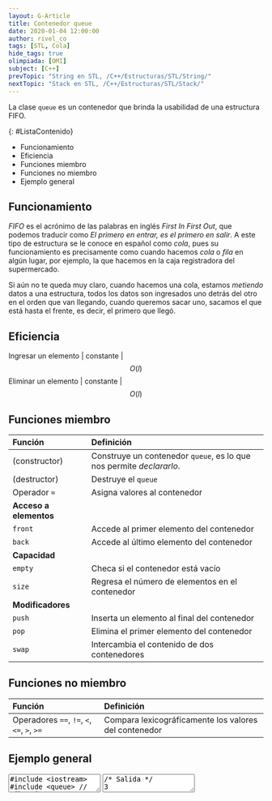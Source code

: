```yaml
---
layout: G-Article
title: Contenedor queue
date: 2020-01-04 12:00:00
author: rivel_co
tags: [STL, Cola]
hide_tags: true
olimpiada: [OMI]
subject: [C++]
prevTopic: "String en STL, /C++/Estructuras/STL/String/"
nextTopic: "Stack en STL, /C++/Estructuras/STL/Stack/"
---
```


La clase `queue` es un contenedor que brinda la usabilidad de una estructura FIFO.

{: #ListaContenido}
- Funcionamiento
- Eficiencia
- Funciones miembro
- Funciones no miembro
- Ejemplo general

## Funcionamiento

*FIFO* es el acrónimo de las palabras en inglés *First In First Out*, que podemos traducir como *El primero en entrar, es el primero en salir*. A este tipo de estructura se le conoce en español como *cola*, pues su funcionamiento es precisamente como cuando hacemos *cola* o *fila* en algún lugar, por ejemplo, la que hacemos en la caja registradora del supermercado.

Si aún no te queda muy claro, cuando hacemos una cola, estamos *metiendo* datos a una estructura, todos los datos son ingresados uno detrás del otro en el orden que van llegando, cuando queremos sacar uno, sacamos el que está hasta el frente, es decir, el primero que llegó.

## Eficiencia

Ingresar un elemento | constante | $$ O(l) $$
Eliminar un elemento | constante | $$ O(l) $$

## Funciones miembro

| Función			| Definición															|
|:------------------|:----------------------------------------------------------------------|
| (constructor)		| Construye un contenedor `queue`, es lo que nos permite *declararlo*.	|
| (destructor)		| Destruye el `queue`														|
| Operador `=`		| Asigna valores al contenedor											|
|                                 **Acceso a elementos**                                    |
| `front`			| Accede al primer elemento del contenedor								|
| `back`			| Accede al último elemento del contenedor								|
|                                     **Capacidad**                                         |
| `empty`			| Checa si el contenedor está vacío										|
| `size`			| Regresa el número de elementos en el contenedor						|
|                                   **Modificadores**                                       |
| `push` 			| Inserta un elemento al final del contenedor 							|
| `pop`				| Elimina el primer elemento del contenedor 							|
| `swap` 			| Intercambia el contenido de dos contenedores 							|

## Funciones no miembro

| Función           | Definición                                                            |
|:------------------|:----------------------------------------------------------------------|
| Operadores `==`, `!=`, `<`, `<=`, `>`, `>=` | Compara lexicográficamente los valores del contenedor |

## Ejemplo general

<textarea class="cpp">
#include &lt;iostream&gt;
#include &lt;queue&gt; // Libreria
using namespace std;

int main(){

	queue&lt;int&gt; cola;
	// Declaración de cola para elementos tipo 'int'

	cola.push(3);
	cola.push(14);
	cola.push(97);
	// Se ingresan datos

	cout << cola.front() << '\n';
	// Se muestra el primer elemento de la cola

	cout << cola.back() << '\n';
	// Se muestra el último elemento de la cola

	cout << cola.size() << '\n';
	// Se obtiene la cantidad de elementos almacenados

	cola.pop();
	// Se elimina el primer elemento de la estructura

	if (cola.empty()){
		// Se checa si la estructura está vacía
		cout << "La estructura esta vacia\n";
	} else {
		cout << "La estructura no esta vacia\n";
	}

	queue&lt;int&gt; otra;
	otra.push(32);
	otra.push(12);
	otra.push(1);

	cola.swap(otra);
	// Se intercambian contenidos

	cout << cola.size() << " " << otra.size() << '\n';
	
	return 0;
}</textarea>

<textarea class="output">
/* Salida */
3
97
3
La estructura no esta vacia
3 2</textarea>